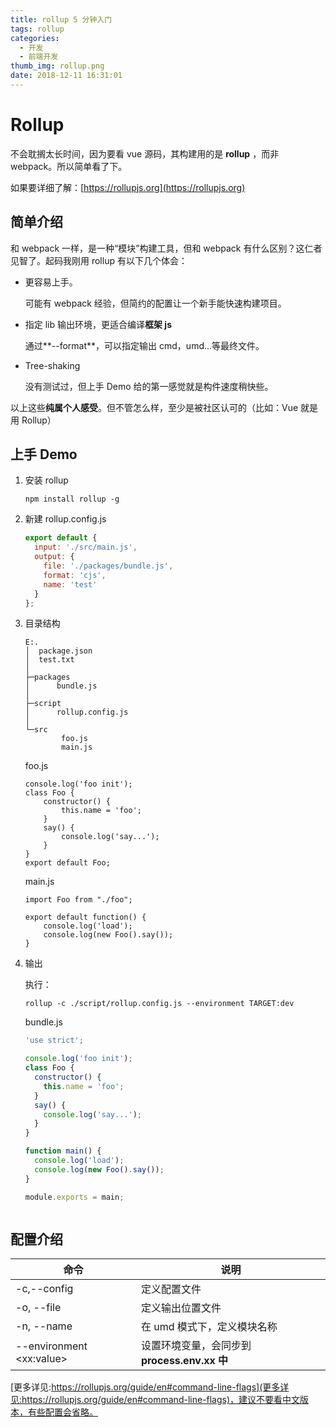 ```yaml
---
title: rollup 5 分钟入门
tags: rollup
categories:
  - 开发
  - 前端开发
thumb_img: rollup.png
date: 2018-12-11 16:31:01
---
```


# Rollup

不会耽搁太长时间，因为要看 vue 源码，其构建用的是 **rollup** ，而非 webpack。所以简单看了下。

如果要详细了解：[https://rollupjs.org](https://rollupjs.org)

## 简单介绍

和 webpack 一样，是一种“模块”构建工具，但和 webpack 有什么区别？这仁者见智了。起码我刚用 rollup 有以下几个体会：

- 更容易上手。

  可能有 webpack 经验，但简约的配置让一个新手能快速构建项目。

- 指定 lib 输出环境，更适合编译**框架 js**

  通过**--format**，可以指定输出 cmd，umd...等最终文件。

- Tree-shaking

  没有测试过，但上手 Demo 给的第一感觉就是构件速度稍快些。

以上这些**纯属个人感受**。但不管怎么样，至少是被社区认可的（比如：Vue 就是用 Rollup）

## 上手 Demo

1.  安装 rollup

    ```
    npm install rollup -g
    ```

2.  新建 rollup.config.js

    ```js
    export default {
      input: './src/main.js',
      output: {
        file: './packages/bundle.js',
        format: 'cjs',
        name: 'test'
      }
    };
    ```

3.  目录结构

    ```
    E:.
    │  package.json
    │  test.txt
    │
    ├─packages
    │      bundle.js
    │
    ├─script
    │      rollup.config.js
    │
    └─src
            foo.js
            main.js
    ```

    foo.js

    ```
    console.log('foo init');
    class Foo {
        constructor() {
            this.name = 'foo';
        }
        say() {
            console.log('say...');
        }
    }
    export default Foo;
    ```

    main.js

    ```
    import Foo from "./foo";

    export default function() {
        console.log('load');
        console.log(new Foo().say());
    }
    ```

4.  输出

    执行：

    ```
    rollup -c ./script/rollup.config.js --environment TARGET:dev
    ```

    bundle.js

    ```js
    'use strict';

    console.log('foo init');
    class Foo {
      constructor() {
        this.name = 'foo';
      }
      say() {
        console.log('say...');
      }
    }

    function main() {
      console.log('load');
      console.log(new Foo().say());
    }

    module.exports = main;
    ```

    ```

    ```

## 配置介绍

| 命令                       | 说明                                         |
| -------------------------- | -------------------------------------------- |
| -c,--config                | 定义配置文件                                 |
| -o, --file                 | 定义输出位置文件                             |
| -n, --name                 | 在 umd 模式下，定义模块名称                  |
| --environment \<xx:value\> | 设置环境变量，会同步到 **process.env.xx 中** |

[更多详见:https://rollupjs.org/guide/en#command-line-flags](更多详见:https://rollupjs.org/guide/en#command-line-flags)，建议不要看中文版本，有些配置会省略。
